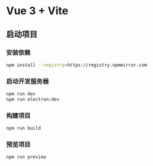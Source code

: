 # Vue 3 + Vite


## 启动项目
### 安装依赖
```bash
npm install --registry=https://registry.npmmirror.com
```

### 启动开发服务器
```bash
npm run dev
npm run electron:dev
```

### 构建项目
```bash
npm run build
```

### 预览项目
```bash
npm run preview
```

        